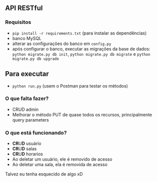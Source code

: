 ## API RESTful


### Requisitos
- `pip install -r requirements.txt` (para instalar as dependências)
- banco MySQL
- alterar as configurações do banco em `config.py`
- após configurar o banco, executar as migrações da base de dados: `python migrate.py db init`, `python migrate.py db migrate` e `python migrate.py db upgrade` 


## Para executar
- `python run.py` (usem o Postman para testar os métodos)

### O que falta fazer?
- CRUD admin
- Melhorar o método PUT de quase todos os recursos, principalmente query parameters


### O que está funcionando?
- **CR**U**D** usuário
- **CR**U**D** salas
- **CR**U**D** horarios
- Ao deletar um usuário, ele é removido de acesso
- Ao deletar uma sala, ela é removida de acesso

Talvez eu tenha esquecido de algo xD